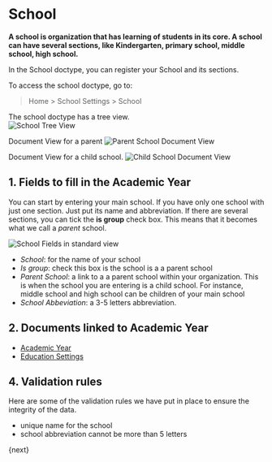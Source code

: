 <!-- add-breadcrumbs -->
# School

**A school is organization that has learning of students in its core. A school can have several sections, like Kindergarten, primary school, middle school, high school.**

In the School doctype, you can register your School and its sections.  

To access the school doctype, go to:

> Home > School Settings > School

The school doctype has a tree view.  
![School Tree View](/docs/assets/img/school-settings/school-treeview.png)

Document View for a parent
![Parent School Document View](/docs/assets/img/school-settings/parentschool-docview.png)

Document View for a child school.
![Child School Document View](/docs/assets/img/school-settings/childschool-docview.png)

## 1. Fields to fill in the Academic Year
You can start by entering your main school. If you have only one school with just one section.  Just put its name and abbreviation.  If there are several sections, you can tick the **is group** check box.  This means that it becomes what we call a *parent* school.

![School Fields in standard view](/docs/assets/img/school-settings/school-fields.png)

* *School*:  for the name of your school
* *Is group*: check this box is the school is a a parent school  
* *Parent School*: a link to a a parent school within your organization.  This is when the school you are entering is a child school.  For instance, middle school and high school can be children of your main school 
* *School Abbeviation*: a 3-5 letters abbreviation.

## 2. Documents linked to Academic Year

* [Academic Year](/docs/user/manual/en/education-settings/02_academic-year)
* [Education Settings](/docs/user/manual/en/education-settings/education-settings)

## 4. Validation rules
Here are some of the validation rules we have put in place to ensure the integrity of the data.

* unique name for the school
* school abbreviation cannot be more than 5 letters


{next}
